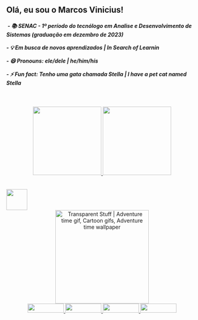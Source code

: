 ## Olá, eu sou o Marcos Vinicius!

<h5>&nbsp;- 📚 SENAC - 1&ordm; per&iacute;odo do tecn&oacute;logo em Analise e Desenvolvimento de Sistemas (gradua&ccedil;&atilde;o em dezembro de 2023)<br />
<br />- 💡 Em busca de novos aprendizados | In Search of Learnin<br />
<br />- 😄 Pronouns: ele/dele | he/him/his<br />
<br />- ⚡ Fun fact: Tenho uma gata chamada Stella | I have a pet cat named Stella</h5>
<p>&nbsp;</p>

<div align="center">
<a href="https://github.com/viniknoxville"> 
<img src="https://github-readme-stats.vercel.app/api?username=viniknoxville&amp;show_icons=true&amp;theme=yeblu&amp;include_all_commits=true&amp;count_private=true" height="180em" /> 
<img src="https://github-readme-stats.vercel.app/api/top-langs/?username=viniknoxville&amp;layout=compact&amp;langs_count=7&amp;theme=yeblu" height="180em" /></a></div>

<div align="center">&nbsp;</div>
<div align="center">&nbsp;</div>

<div><img src="https://cdn.jsdelivr.net/gh/devicons/devicon/icons/java/java-original-wordmark.svg" width="55" height="55" /></div>

<div align="center">
<img class="n3VNCb" style="width: 246px; height: 246px; margin: 0px;" src="https://i.pinimg.com/originals/e5/93/ab/e593ab0589d5f1b389e4dfbcce2bce20.gif" alt="Transparent Stuff | Adventure time gif, Cartoon gifs, Adventure time  wallpaper" data-noaft="1" />
</div>

<div align="center">
<a href="https://www.linkedin.com/in/marcosvsribeiro/" target="_blank"><img src="https://img.shields.io/badge/-LinkedIn-%230077B5?style=for-the-badge&amp;logo=linkedin&amp;logoColor=white" width="95" height="24" /> </a> 
<a href="https://www.instagram.com/viniknoxville/" target="_blank"><img src="https://img.shields.io/badge/-Instagram-%23E4405F?style=for-the-badge&amp;logo=instagram&amp;logoColor=white" width="95" height="24" /> </a> 
<a href="https://open.spotify.com/user/12179617072?si=k1glThkqREOUUwSlY_1wKA&amp;utm_source=copy-link&amp;dl_branch=1" target="_blank"><img src="https://img.shields.io/badge/Spotify-1ED760?&amp;style=for-the-badge&amp;logo=spotify&amp;logoColor=white" width="95" height="24" /> </a> 
<a href="mailto:ass.marcosribeiro@gmail.com"><img src="https://img.shields.io/badge/Gmail-D14836?style=for-the-badge&amp;logo=gmail&amp;logoColor=white" width="95" height="24" /></a></div>
<div align="center">&nbsp;</div>
   
 

